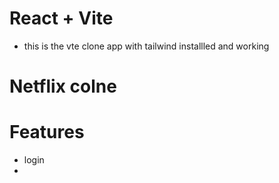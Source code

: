 # React + Vite
- this is the vte clone app with tailwind installled and  working 
# Netflix colne 


# Features
 - login
 - 